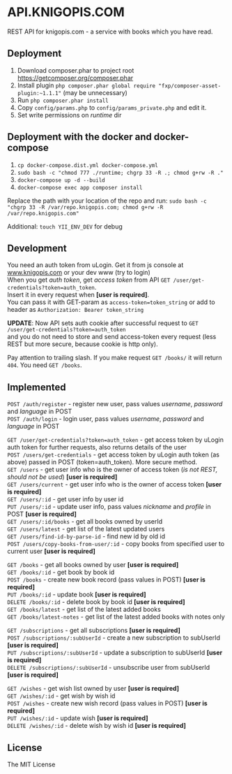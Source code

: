 API.KNIGOPIS.COM
=================
REST API for knigopis.com - a service with books which you have read.

Deployment
------------------
1. Download composer.phar to project root https://getcomposer.org/composer.phar
2. Install plugin `php composer.phar global require "fxp/composer-asset-plugin:~1.1.1"` (may be unnecessary)
3. Run `php composer.phar install`
4. Copy `config/params.php` to `config/params_private.php` and edit it.
5. Set write permissions on _runtime_ dir

Deployment with the docker and docker-compose
----------------------
1. `cp docker-compose.dist.yml docker-compose.yml`
2. `sudo bash -c "chmod 777 ./runtime; chgrp 33 -R .; chmod g+rw -R ."`
3. `docker-compose up -d --build`
4. `docker-compose exec app composer install`

Replace the path with your location of the repo and run:
`sudo bash -c "chgrp 33 -R /var/repo.knigopis.com; chmod g+rw -R /var/repo.knigopis.com"`

Additional:
`touch YII_ENV_DEV` for debug

Development
------------------
You need an auth token from uLogin. Get it from js console at www.knigopis.com or your dev www (try to login)  
When you get _auth token_, get _access token_ from API `GET /user/get-credentials?token=auth_token`.  
Insert it in every request when **[user is required]**.  
You can pass it with GET-param as `access-token=token_string`
or add to header as `Authorization: Bearer token_string`  
  
**UPDATE**: Now API sets auth cookie after successful request to `GET /user/get-credentials?token=auth_token`  
and you do not need to store and send access-token every request (less REST but more secure, because cookie is http only). 

Pay attention to trailing slash. If you make request `GET /books/` it will return `404`. You need `GET /books`.  

Implemented
------------------
`POST /auth/register` - register new user, pass values _username_, _password_ and _language_ in POST  
`POST /auth/login` - login user, pass values _username_, _password_ and _language_ in POST  

`GET /user/get-credentials?token=auth_token` - get access token by uLogin auth token for further requests, also returns details of the user  
`POST /users/get-credentials` - get access token by uLogin auth token (as above) passed in POST (token=auth_token). More secure method.  
`GET /users` - get user info who is the owner of access token (_is not REST, should not be used_) **[user is required]**  
`GET /users/current` - get user info who is the owner of access token **[user is required]**  
`GET /users/:id` - get user info by user id  
`PUT /users/:id` - update user info, pass values _nickname_ and _profile_ in POST **[user is required]**  
`GET /users/:id/books` - get all books owned by userId  
`GET /users/latest` - get list of the latest updated users  
`GET /users/find-id-by-parse-id` - find new id by old id  
`POST /users/copy-books-from-user/:id` - copy books from specified user to current user **[user is required]**  
  
`GET /books` - get all books owned by user **[user is required]**  
`GET /books/:id` - get book by book id  
`POST /books` - create new book record (pass values in POST) **[user is required]**  
`PUT /books/:id` - update book **[user is required]**  
`DELETE /books/:id` - delete book by book id **[user is required]**  
`GET /books/latest` - get list of the latest added books  
`GET /books/latest-notes` - get list of the latest added books with notes only  

`GET /subscriptions` - get all subscriptions **[user is required]**  
`POST /subscriptions/:subUserId` - create a new subscription to subUserId **[user is required]**  
`PUT /subscriptions/:subUserId` - update a subscription to subUserId **[user is required]**  
`DELETE /subscriptions/:subUserId` - unsubscribe user from subUserId **[user is required]**  

`GET /wishes` - get wish list owned by user **[user is required]**  
`GET /wishes/:id` - get wish by wish id  
`POST /wishes` - create new wish record (pass values in POST) **[user is required]**  
`PUT /wishes/:id` - update wish **[user is required]**  
`DELETE /wishes/:id` - delete wish by wish id **[user is required]**  


License
------------------
The MIT License
